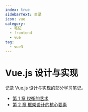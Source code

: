 ```yaml
---
index: true
sidebarText: 目录
icon: vue
category:
  - 笔记
  - frontend
  - vue
tag:
  - vue3
---
```


# Vue.js 设计与实现

记录 Vue.js 设计与实现的部分学习笔记。

- [第 1 章 权衡的艺术](./chapter01.md)
- [第 2 章 框架设计的核心要素](./chapter02.md)
